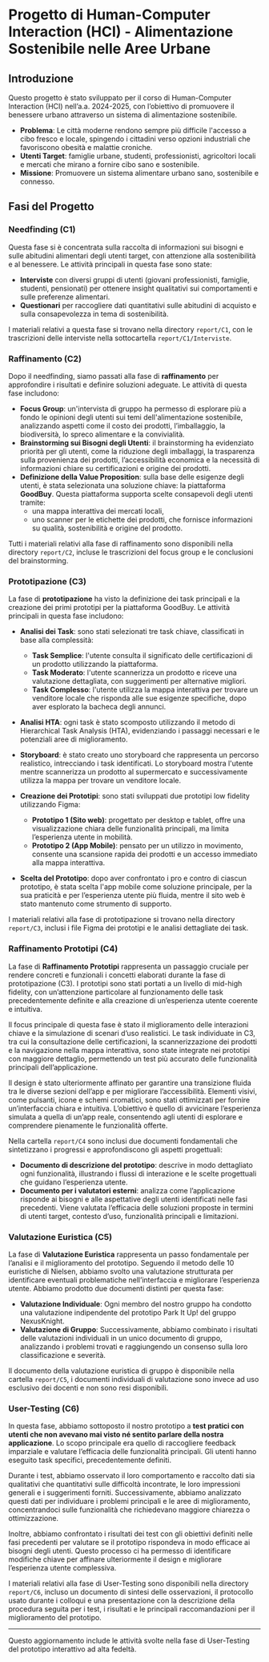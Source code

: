 # Progetto di Human-Computer Interaction (HCI) - Alimentazione Sostenibile nelle Aree Urbane

## Introduzione
Questo progetto è stato sviluppato per il corso di Human-Computer Interaction (HCI) nell’a.a. 2024-2025, con l’obiettivo di promuovere il benessere urbano attraverso un sistema di alimentazione sostenibile.

- **Problema**: Le città moderne rendono sempre più difficile l'accesso a cibo fresco e locale, spingendo i cittadini verso opzioni industriali che favoriscono obesità e malattie croniche.
- **Utenti Target**: famiglie urbane, studenti, professionisti, agricoltori locali e mercati che mirano a fornire cibo sano e sostenibile.
- **Missione**: Promuovere un sistema alimentare urbano sano, sostenibile e connesso.

## Fasi del Progetto

### Needfinding (C1)
Questa fase si è concentrata sulla raccolta di informazioni sui bisogni e sulle abitudini alimentari degli utenti target, con attenzione alla sostenibilità e al benessere. Le attività principali in questa fase sono state:
- **Interviste** con diversi gruppi di utenti (giovani professionisti, famiglie, studenti, pensionati) per ottenere insight qualitativi sui comportamenti e sulle preferenze alimentari.
- **Questionari** per raccogliere dati quantitativi sulle abitudini di acquisto e sulla consapevolezza in tema di sostenibilità.

I materiali relativi a questa fase si trovano nella directory `report/C1`, con le trascrizioni delle interviste nella sottocartella `report/C1/Interviste`.

### Raffinamento (C2)
Dopo il needfinding, siamo passati alla fase di **raffinamento** per approfondire i risultati e definire soluzioni adeguate. Le attività di questa fase includono:

- **Focus Group**: un'intervista di gruppo ha permesso di esplorare più a fondo le opinioni degli utenti sui temi dell'alimentazione sostenibile, analizzando aspetti come il costo dei prodotti, l’imballaggio, la biodiversità, lo spreco alimentare e la convivialità.
- **Brainstorming sui Bisogni degli Utenti**: il brainstorming ha evidenziato priorità per gli utenti, come la riduzione degli imballaggi, la trasparenza sulla provenienza dei prodotti, l’accessibilità economica e la necessità di informazioni chiare su certificazioni e origine dei prodotti.
- **Definizione della Value Proposition**: sulla base delle esigenze degli utenti, è stata selezionata una soluzione chiave: la piattaforma **GoodBuy**. Questa piattaforma supporta scelte consapevoli degli utenti tramite:
  - una mappa interattiva dei mercati locali,
  - uno scanner per le etichette dei prodotti, che fornisce informazioni su qualità, sostenibilità e origine del prodotto.

Tutti i materiali relativi alla fase di raffinamento sono disponibili nella directory `report/C2`, incluse le trascrizioni del focus group e le conclusioni del brainstorming.

### Prototipazione (C3)
La fase di **prototipazione** ha visto la definizione dei task principali e la creazione dei primi prototipi per la piattaforma GoodBuy. Le attività principali in questa fase includono:

- **Analisi dei Task**: sono stati selezionati tre task chiave, classificati in base alla complessità:
  - **Task Semplice**: l'utente consulta il significato delle certificazioni di un prodotto utilizzando la piattaforma.
  - **Task Moderato**: l'utente scannerizza un prodotto e riceve una valutazione dettagliata, con suggerimenti per alternative migliori.
  - **Task Complesso**: l'utente utilizza la mappa interattiva per trovare un venditore locale che risponda alle sue esigenze specifiche, dopo aver esplorato la bacheca degli annunci.

- **Analisi HTA**: ogni task è stato scomposto utilizzando il metodo di Hierarchical Task Analysis (HTA), evidenziando i passaggi necessari e le potenziali aree di miglioramento.

- **Storyboard**: è stato creato uno storyboard che rappresenta un percorso realistico, intrecciando i task identificati. Lo storyboard mostra l'utente mentre scannerizza un prodotto al supermercato e successivamente utilizza la mappa per trovare un venditore locale.

- **Creazione dei Prototipi**: sono stati sviluppati due prototipi low fidelity utilizzando Figma:
  - **Prototipo 1 (Sito web)**: progettato per desktop e tablet, offre una visualizzazione chiara delle funzionalità principali, ma limita l’esperienza utente in mobilità.
  - **Prototipo 2 (App Mobile)**: pensato per un utilizzo in movimento, consente una scansione rapida dei prodotti e un accesso immediato alla mappa interattiva.

- **Scelta del Prototipo**: dopo aver confrontato i pro e contro di ciascun prototipo, è stata scelta l'app mobile come soluzione principale, per la sua praticità e per l’esperienza utente più fluida, mentre il sito web è stato mantenuto come strumento di supporto.

I materiali relativi alla fase di prototipazione si trovano nella directory `report/C3`, inclusi i file Figma dei prototipi e le analisi dettagliate dei task.

### Raffinamento Prototipi (C4)

La fase di **Raffinamento Prototipi** rappresenta un passaggio cruciale per rendere concreti e funzionali i concetti elaborati durante la fase di prototipazione (C3). I prototipi sono stati portati a un livello di mid-high fidelity, con un’attenzione particolare al funzionamento delle task precedentemente definite e alla creazione di un’esperienza utente coerente e intuitiva.

Il focus principale di questa fase è stato il miglioramento delle interazioni chiave e la simulazione di scenari d’uso realistici. Le task individuate in C3, tra cui la consultazione delle certificazioni, la scannerizzazione dei prodotti e la navigazione nella mappa interattiva, sono state integrate nei prototipi con maggiore dettaglio, permettendo un test più accurato delle funzionalità principali dell’applicazione.

Il design è stato ulteriormente affinato per garantire una transizione fluida tra le diverse sezioni dell’app e per migliorare l’accessibilità. Elementi visivi, come pulsanti, icone e schemi cromatici, sono stati ottimizzati per fornire un’interfaccia chiara e intuitiva. L’obiettivo è quello di avvicinare l’esperienza simulata a quella di un’app reale, consentendo agli utenti di esplorare e comprendere pienamente le funzionalità offerte.

Nella cartella `report/C4` sono inclusi due documenti fondamentali che sintetizzano i progressi e approfondiscono gli aspetti progettuali:
 - **Documento di descrizione del prototipo**: descrive in modo dettagliato ogni funzionalità, illustrando i flussi di interazione e le scelte progettuali che guidano l’esperienza utente.
 - **Documento per i valutatori esterni**: analizza come l’applicazione risponde ai bisogni e alle aspettative degli utenti identificati nelle fasi precedenti. Viene valutata l’efficacia delle soluzioni proposte in termini di utenti target, contesto d’uso, funzionalità principali e limitazioni.

### Valutazione Euristica (C5)

La fase di **Valutazione Euristica** rappresenta un passo fondamentale per l’analisi e il miglioramento del prototipo. Seguendo il metodo delle 10 euristiche di Nielsen, abbiamo svolto una valutazione strutturata per identificare eventuali problematiche nell’interfaccia e migliorare l’esperienza utente. Abbiamo prodotto due documenti distinti per questa fase:
- **Valutazione Individuale**: Ogni membro del nostro gruppo ha condotto una valutazione indipendente del prototipo Park It Up! del gruppo NexusKnight. 
- **Valutazione di Gruppo**: Successivamente, abbiamo combinato i risultati delle valutazioni individuali in un unico documento di gruppo, analizzando i problemi trovati e raggiungendo un consenso sulla loro classificazione e severità.

Il documento della valutazione euristica di gruppo è disponibile nella cartella `report/C5`, i documenti individuali di valutazione sono invece ad uso esclusivo dei docenti e non sono resi disponibili.

### User-Testing (C6)

In questa fase, abbiamo sottoposto il nostro prototipo a **test pratici con utenti che non avevano mai visto né sentito parlare della nostra applicazione**. Lo scopo principale era quello di raccogliere feedback imparziale e valutare l’efficacia delle funzionalità principali. Gli utenti hanno eseguito task specifici, precedentemente definiti.

Durante i test, abbiamo osservato il loro comportamento e raccolto dati sia qualitativi che quantitativi sulle difficoltà incontrate, le loro impressioni generali e i suggerimenti forniti. Successivamente, abbiamo analizzato questi dati per individuare i problemi principali e le aree di miglioramento, concentrandoci sulle funzionalità che richiedevano maggiore chiarezza o ottimizzazione.

Inoltre, abbiamo confrontato i risultati dei test con gli obiettivi definiti nelle fasi precedenti per valutare se il prototipo rispondeva in modo efficace ai bisogni degli utenti. Questo processo ci ha permesso di identificare modifiche chiave per affinare ulteriormente il design e migliorare l’esperienza utente complessiva.

I materiali relativi alla fase di User-Testing sono disponibili nella directory `report/C6`, incluso un documento di sintesi delle osservazioni, il protocollo usato durante i colloqui e una presentazione con la descrizione della procedura seguita per i test, i risultati e le principali raccomandazioni per il miglioramento del prototipo.

---

Questo aggiornamento include le attività svolte nella fase di User-Testing del prototipo interattivo ad alta fedeltà.

